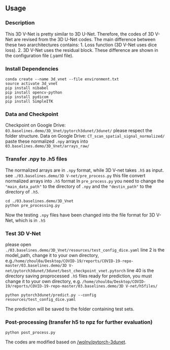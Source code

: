 ## Usage


### Description

This 3D V-Net is pretty similar to 3D U-Net. Therefore, the codes of 3D V-Net are revised from the 3D U-Net codes.
The main difference between these two ararchitectures contains: 1. Loss function (3D V-Net uses dice loss). 2. 3D V-Net uses the residual block.
These difference are shown in the configuration file (.yaml file).

### Install Dependencies

```
conda create --name 3d_vnet --file environment.txt
source activate 3d_vnet
pip install nibabel
pip install opencv-python
pip install pydicom
pip install SimpleITK
```

### Data and Checkpoint

Checkpoint on Google Drive: `03.baselines.demo/3D_Vnet/pytorch3dunet/3dunet/` please respect the folder structure.
Data on Google Drive: `CT_scan_spatial_signal_normalized/` paste these normalized `.npy` arrays into `03.baselines.demo/3D_Vnet/arrays_raw/`

### Transfer .npy to .h5 files
The normalized arrays are in `.npy` format, while 3D V-net takes `.h5` as input. 
see `./03.baselines.demo/3D V-net/pre_process.py` this file convert normalized arrays into `.h5` format
In `pre_process.py` you need to change the `"main_data_path"` to the directory of `.npy` and the `"destin_path"` to the directory of `.h5`.
```
cd ./03.baselines.demo/3D_Vnet
python pre_processing.py
```
Now the testing `.npy` files have been changed into the file format for 3D V-Net, which is in `.h5`

### Test 3D V-Net

please open `./03.baselines.demo/3D_Vnet/resources/test_config_dice.yaml` 
line 2 is the model_path, change it to your own directory, e.g.`/home/zhoul0a/Desktop/COVID-19/reports/COVID-19-repo-master/03.baselines.demo/3D V-net/pytorch3dunet/3dunet/best_checkpoint_vnet.pytorch`
line 40 is the directory saving proprocessed `.h5` files ready for prediction, you must change it to your own directory, e.g. `/home/zhoul0a/Desktop/COVID-19/reports/COVID-19-repo-master/03.baselines.demo/3D V-net/h5files/`

```
python pytorch3dunet/predict.py --config resources/test_config_dice.yaml
```

The prediction will be saved to the folder containing test sets.


### Post-processing (transfer h5 to npz for further evaluation)

```
python post_process.py
```



The codes are modified based on [/wolny/pytorch-3dunet](https://github.com/wolny/pytorch-3dunet).
